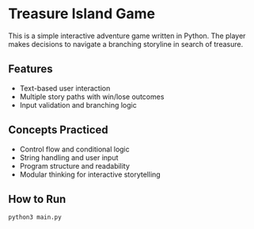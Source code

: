 # Treasure Island Game

This is a simple interactive adventure game written in Python. The player makes decisions to navigate a branching storyline in search of treasure.

## Features

- Text-based user interaction
- Multiple story paths with win/lose outcomes
- Input validation and branching logic

## Concepts Practiced

- Control flow and conditional logic
- String handling and user input
- Program structure and readability
- Modular thinking for interactive storytelling

## How to Run

```bash
python3 main.py
